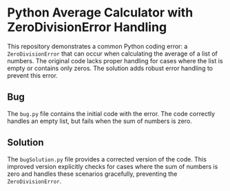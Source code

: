 # Python Average Calculator with ZeroDivisionError Handling

This repository demonstrates a common Python coding error: a `ZeroDivisionError` that can occur when calculating the average of a list of numbers. The original code lacks proper handling for cases where the list is empty or contains only zeros. The solution adds robust error handling to prevent this error.

## Bug

The `bug.py` file contains the initial code with the error.  The code correctly handles an empty list, but fails when the sum of numbers is zero.

## Solution

The `bugSolution.py` file provides a corrected version of the code. This improved version explicitly checks for cases where the sum of numbers is zero and handles these scenarios gracefully, preventing the `ZeroDivisionError`.
